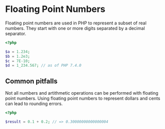 # Floating Point Numbers

Floating point numbers are used in PHP to represent a subset of real numbers.
They start with one or more digits separated by a decimal separator.

```php
<?php

$a = 1.234; 
$b = 1.2e3; 
$c = 7E-10;
$d = 1_234.567; // as of PHP 7.4.0
```

## Common pitfalls

Not all numbers and artithmetic operations can be performed with floating point numbers.
Using floating point numbers to represent dollars and cents can lead to rounding errors.

```php
<?php

$result = 0.1 + 0.2; // => 0.30000000000000004
```
